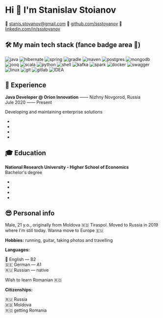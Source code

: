 # Hi 👋 I'm Stanislav Stoianov

💌 [stanis.stoyanov@gmail.com](mailto:stanis.stoyanov@gmail.com) 🤖 [github.com/ssstoyanov](https://github.com/ssstoyanov) 💼 [linkedin.com/in/ssstoyanov](https://www.linkedin.com/in/ssstoyanov/)

## 🛠 My main tech stack (fance badge area 🤪)

![java](https://img.shields.io/badge/java-%23FFFFFF.svg?&style=for-the-badge&logo=java&logoColor=red) ![hibernate](https://img.shields.io/badge/hibernate-%23BFAF7E.svg?&style=for-the-badge&logo=hibernate&logoColor=white) ![spring](https://img.shields.io/badge/spring%20-%236DB33F.svg?&style=for-the-badge&logo=spring&logoColor=white) ![gradle](https://img.shields.io/badge/gradle%20-%2314354C.svg?style=for-the-badge&logo=gradle) ![maven](https://img.shields.io/badge/Maven-C71A36?style=for-the-badge&logo=apache-maven) ![postgres](https://img.shields.io/badge/postgres-%23316192.svg?&style=for-the-badge&logo=postgresql&logoColor=white) ![mongodb](https://img.shields.io/badge/MongoDB-%234ea94b.svg?&style=for-the-badge&logo=mongodb&logoColor=white) ![jooq](https://img.shields.io/badge/jooq-%23000000.svg?&style=for-the-badge&logo=jooq&logoColor=white) ![scala](https://img.shields.io/badge/scala-%23DC322F.svg?&style=for-the-badge&logo=scala&logoColor=white) ![python](https://img.shields.io/badge/python-%233776AB.svg?&style=for-the-badge&logo=python&logoColor=white) ![shell](https://img.shields.io/badge/shell_script%20-%23121011.svg?&style=for-the-badge&logo=gnu-bash&logoColor=white) ![kafka](https://img.shields.io/badge/kafka-%23000000.svg?&style=for-the-badge&logo=apache-kafka&logoColor=white) ![spark](https://img.shields.io/badge/spark-%23E25A1C.svg?&style=for-the-badge&logo=apache-spark&logoColor=white) ![docker](https://img.shields.io/badge/docker-%232496ED.svg?&style=for-the-badge&logo=docker&logoColor=white) ![swagger](https://img.shields.io/badge/swagger-%2385EA2D.svg?&style=for-the-badge&logo=swagger&logoColor=black) ![linux](https://img.shields.io/badge/linux-000000?logo=linux&logoColor=white&style=for-the-badge&logoColor=white) ![git](https://img.shields.io/badge/git%20-%23F05033.svg?&style=for-the-badge&logo=git&logoColor=white) ![gitlab](https://img.shields.io/badge/gitlab-%23330f63.svg?&style=for-the-badge&logo=gitlab&logoColor=white) ![IDEA](https://img.shields.io/badge/idea-%23000000.svg?&style=for-the-badge&logo=intellij-idea&logoColor=white)

## 🏢 Experience

**Java Developer @ Orion Innovation** —— Nizhny Novgorod, Russia\
Jule 2020 —— Present

Developing and maintaining enterprise solutions

-
-
-
-

## 🎓 Education

**National Research University - Higher School of Economics**\
Bachelor's degree

-
-
-
-

## 😎 Personal info

Male, 21 y.o., originally from Moldova 🇲🇩 Tiraspol. Moved to Russia in 2019 where I'm still today. Wanna move to Europe 🇪🇺

**Hobbies:** running, guitar, taking photos and travelling

**Languages:**

🏴󠁧󠁢󠁥󠁮󠁧󠁿 English — B2\
🇩🇪 German — A1\
🇷🇺 Russian — native

Wish to learn Romanian 🇷🇴

**Citizenships:**

🇷🇺 Russia\
🇲🇩 Moldova\
🇷🇴 getting Romania
